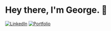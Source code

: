 # Hey there, I'm George. 👋

<p align="center">
  
<a href='https://www.linkedin.com/in/george-flores-a84b24157/' target= 'blank_' alt='LinkedIn'> ![LinkedIn](https://img.shields.io/badge/LinkedIn--_.svg?style=social&logo=linkedin)</a>
<a href='http://gfloresportfolio.herokuapp.com/' target='blank_' alt= 'portfolio'> ![Portfolio](https://img.shields.io/badge/Github--_.svg?style=social&logo=github)</a>

</p>

<!--
**lu-gflores/lu-gflores** is a ✨ _special_ ✨ repository because its `README.md` (this file) appears on your GitHub profile.

Here are some ideas to get you started:

- 🔭 I’m currently working on ...
- 🌱 I’m currently learning ...
- 👯 I’m looking to collaborate on ...
- 🤔 I’m looking for help with ...
- 💬 Ask me about ...
- 📫 How to reach me: ...
- 😄 Pronouns: ...
- ⚡ Fun fact: ...
-->
